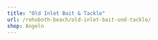 ```yaml
---
title: "Old Inlet Bait & Tackle"
url: /rehoboth-beach/old-inlet-bait-und-tackle/
shop: Angeln
---
```

